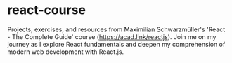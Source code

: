 # react-course
Projects, exercises, and resources from Maximilian Schwarzmüller's 'React - The Complete Guide' course (https://acad.link/reactjs). Join me on my journey as I explore React fundamentals and deepen my comprehension of modern web development with React.js.

